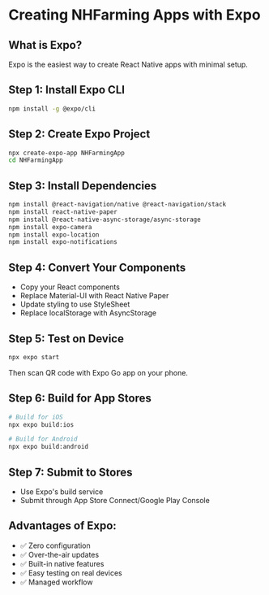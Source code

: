 # Creating NHFarming Apps with Expo

## What is Expo?
Expo is the easiest way to create React Native apps with minimal setup.

## Step 1: Install Expo CLI
```bash
npm install -g @expo/cli
```

## Step 2: Create Expo Project
```bash
npx create-expo-app NHFarmingApp
cd NHFarmingApp
```

## Step 3: Install Dependencies
```bash
npm install @react-navigation/native @react-navigation/stack
npm install react-native-paper
npm install @react-native-async-storage/async-storage
npm install expo-camera
npm install expo-location
npm install expo-notifications
```

## Step 4: Convert Your Components
- Copy your React components
- Replace Material-UI with React Native Paper
- Update styling to use StyleSheet
- Replace localStorage with AsyncStorage

## Step 5: Test on Device
```bash
npx expo start
```
Then scan QR code with Expo Go app on your phone.

## Step 6: Build for App Stores
```bash
# Build for iOS
npx expo build:ios

# Build for Android
npx expo build:android
```

## Step 7: Submit to Stores
- Use Expo's build service
- Submit through App Store Connect/Google Play Console

## Advantages of Expo:
- ✅ Zero configuration
- ✅ Over-the-air updates
- ✅ Built-in native features
- ✅ Easy testing on real devices
- ✅ Managed workflow 